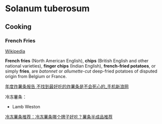 # Solanum tuberosum
## Cooking
### French Fries
[Wikipedia](https://en.wikipedia.org/wiki/French_fries)

**French fries** (North American English), **chips** (British English and other national varieties), **finger chips** (Indian English), **french-fried potatoes**, or simply **fries**, are *batonnet* or *allumette-cut* deep-fried potatoes of disputed origin from Belgium or France.

[年度炸薯条报告 不找到最好吃的炸薯条是不会死心的\_手机新浪网](https://fashion.sina.cn/2018-12-23/detail-ihqhqcir8284457.d.html)

冷冻薯条：
- Lamb Weston

[冷冻薯条推荐：冷冻薯条哪个牌子好吃？薯条半成品推荐](https://www.zhihu.com/tardis/zm/art/573521923)